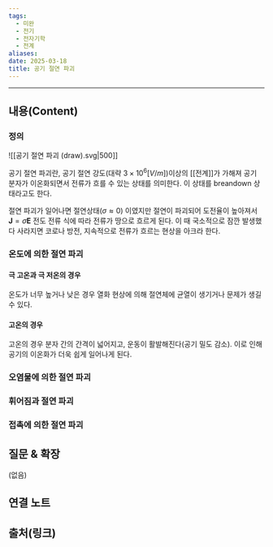 ```yaml
---
tags:
  - 미완
  - 전기
  - 전자기학
  - 전계
aliases: 
date: 2025-03-18
title: 공기 절연 파괴
---
```


---

## 내용(Content)

### 정의

![[공기 절연 파괴 (draw).svg|500]]

공기 절연 파괴란, 공기 절연 강도(대략 $3 \times 10^{6} [V/m]$)이상의 [[전계]]가 가해져 공기 분자가 이온화되면서 전류가 흐를 수 있는 상태를 의미한다. 이 상태를 breandown 상태라고도 한다.

절연 파괴가 일어나면 절연상태($\sigma \approx 0$) 이였지만 절연이 파괴되어 도전율이 높아져서 $\mathbf{J} = \sigma \mathbf{E}$ 전도 전류 식에 따라 전류가 땅으로 흐르게 된다. 이 때 국소적으로 잠깐 발생했다 사라지면 코로나 방전,
지속적으로 전류가 흐르는 현상을 아크라 한다.

### 온도에 의한 절연 파괴

#### 극 고온과 극 저온의 경우

온도가 너무 높거나 낮은 경우 열화 현상에 의해 절연체에 균열이 생기거나 문제가 생길 수 있다.

#### 고온의 경우

고온의 경우 분자 간의 간격이 넓어지고, 운동이 활발해진다(공기 밀도 감소). 이로 인해 공기의 이온화가 더욱 쉽게 일어나게 된다. 


### 오염물에 의한 절연 파괴


### 휘어짐과 절연 파괴


### 접촉에 의한 절연 파괴


## 질문 & 확장

(없음)

## 연결 노트

## 출처(링크)





